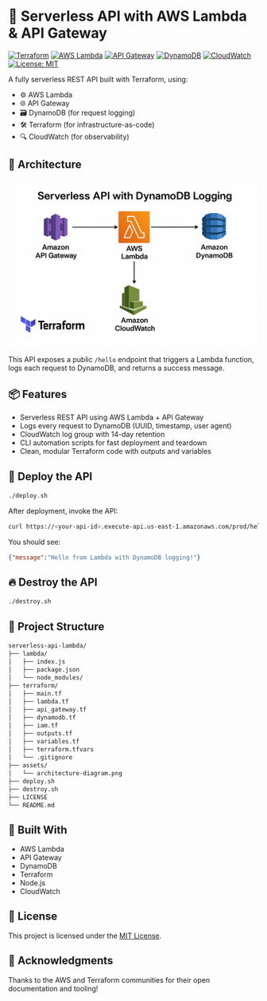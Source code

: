 # 🔗 Serverless API with AWS Lambda & API Gateway

[![Terraform](https://img.shields.io/badge/IaC-Terraform-623CE4?logo=terraform)](https://www.terraform.io/)
[![AWS Lambda](https://img.shields.io/badge/AWS-Lambda-FF9900?logo=aws-lambda)](https://aws.amazon.com/lambda/)
[![API Gateway](https://img.shields.io/badge/API-Gateway-FF4F8B?logo=amazon-aws)](https://aws.amazon.com/api-gateway/)
[![DynamoDB](https://img.shields.io/badge/Database-DynamoDB-4053D6?logo=amazon-dynamodb)](https://aws.amazon.com/dynamodb/)
[![CloudWatch](https://img.shields.io/badge/Monitoring-CloudWatch-FF4F00?logo=amazon-aws)](https://aws.amazon.com/cloudwatch/)
[![License: MIT](https://img.shields.io/badge/License-MIT-green.svg)](LICENSE)

A fully serverless REST API built with Terraform, using:
- ⚙️ AWS Lambda
- 🌐 API Gateway
- 🗃️ DynamoDB (for request logging)
- 🛠️ Terraform (for infrastructure-as-code)
- 🔍 CloudWatch (for observability)

## 🧠 Architecture

![Architecture Diagram](assets/architecture-diagram.png)

This API exposes a public `/hello` endpoint that triggers a Lambda function, logs each request to DynamoDB, and returns a success message.

## 📦 Features

- Serverless REST API using AWS Lambda + API Gateway
- Logs every request to DynamoDB (UUID, timestamp, user agent)
- CloudWatch log group with 14-day retention
- CLI automation scripts for fast deployment and teardown
- Clean, modular Terraform code with outputs and variables

## 🚀 Deploy the API

```bash
./deploy.sh
```

After deployment, invoke the API:

```bash
curl https://<your-api-id>.execute-api.us-east-1.amazonaws.com/prod/hello
```

You should see:

```json
{"message":"Hello from Lambda with DynamoDB logging!"}
```

## 🔥 Destroy the API

```bash
./destroy.sh
```

## 📁 Project Structure

```
serverless-api-lambda/
├── lambda/
│   ├── index.js
│   ├── package.json
│   └── node_modules/
├── terraform/
│   ├── main.tf
│   ├── lambda.tf
│   ├── api_gateway.tf
│   ├── dynamodb.tf
│   ├── iam.tf
│   ├── outputs.tf
│   ├── variables.tf
│   ├── terraform.tfvars
│   └── .gitignore
├── assets/
│   └── architecture-diagram.png
├── deploy.sh
├── destroy.sh
├── LICENSE
└── README.md
```

## 🧰 Built With

- AWS Lambda
- API Gateway
- DynamoDB
- Terraform
- Node.js
- CloudWatch

## 📜 License

This project is licensed under the [MIT License](LICENSE).

## 🙌 Acknowledgments

Thanks to the AWS and Terraform communities for their open documentation and tooling!
